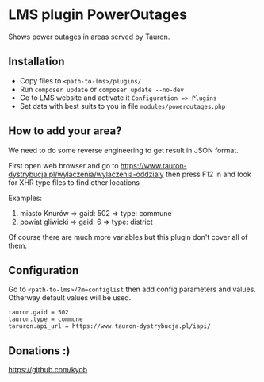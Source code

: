 # LMS plugin PowerOutages

Shows power outages in areas served by Tauron.

## Installation

* Copy files to `<path-to-lms>/plugins/`
* Run `composer update` or `composer update --no-dev`
* Go to LMS website and activate it `Configuration => Plugins`
* Set data with best suits to you in file `modules/poweroutages.php`

## How to add your area?

We need to do some reverse engineering to get result in JSON format.

First open web browser and go to https://www.tauron-dystrybucja.pl/wylaczenia/wylaczenia-oddzialy
then press F12 in and look for XHR type files to find other locations

Examples:
1) miasto Knurów => gaid: 502 => type: commune
2) powiat gliwicki => gaid: 6 => type: district

Of course there are much more variables but this plugin don't cover all of them.

## Configuration

Go to `<path-to-lms>/?m=configlist` then add config parameters and values. Otherway default values will be used.

```
tauron.gaid = 502
tauron.type = commune
taruron.api_url = https://www.tauron-dystrybucja.pl/iapi/
```

## Donations :)
https://github.com/kyob
